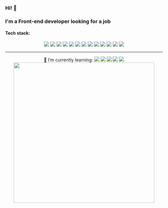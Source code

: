 ### Hi!  👋

### I'm a Front-end developer looking for a job

#### Tech stack:
<div>
  <div align="center" width='450px'>
    <img src="https://img.shields.io/badge/JavaScript-323330?style=for-the-badge&logo=javascript&logoColor=F7DF1E" />
    <img src="https://img.shields.io/badge/Node%20js-339933?style=for-the-badge&logo=nodedotjs&logoColor=white" />
    <img src="https://img.shields.io/badge/Express%20js-000000?style=for-the-badge&logo=express&logoColor=white" />
    <img src="https://img.shields.io/badge/Python-FFD43B?style=for-the-badge&logo=python&logoColor=blue"></img>
    <img src="https://img.shields.io/badge/Django-092E20?style=for-the-badge&logo=django&logoColor=green"></img>
    <img src="https://img.shields.io/badge/Postman-FF6C37?style=for-the-badge&logo=Postman&logoColor=white" />
    <img src="https://img.shields.io/badge/MongoDB-4EA94B?style=for-the-badge&logo=mongodb&logoColor=white"></img>
    <img src="https://img.shields.io/badge/JWT-000000?style=for-the-badge&logo=JSON%20web%20tokens&logoColor=white)"></img>
    <img src="https://img.shields.io/badge/axios-671ddf?&style=for-the-badge&logo=axios&logoColor=white"></img>
    <img src="https://img.shields.io/badge/HTML5-E34F26?style=for-the-badge&logo=html5&logoColor=white"></img>
    <img src="https://img.shields.io/badge/Pug-E3C29B?style=for-the-badge&logo=pug&logoColor=black"></img>
    <img src="https://img.shields.io/badge/CSS3-1572B6?style=for-the-badge&logo=css3&logoColor=white"></img>
    <img src="https://img.shields.io/badge/GitHub-100000?style=for-the-badge&logo=github&logoColor=white"></img>
  </div>

---

  <div align='center'>
    <div>🚀 I’m currently learning: <img src="https://img.shields.io/badge/React-20232A?style=for-the-badge&logo=react&logoColor=61DAFB" />
          <img src="https://img.shields.io/badge/redux-%23593d88.svg?style=for-the-badge&logo=redux&logoColor=white" /> 
          <img src="https://img.shields.io/badge/Context--Api-000000?style=for-the-badge&logo=react" />
          <img src="https://img.shields.io/badge/-React%20Query-FF4154?style=for-the-badge&logo=react%20query&logoColor=white" />
          <img src="https://img.shields.io/badge/tailwindcss-%2338B2AC.svg?style=for-the-badge&logo=tailwind-css&logoColor=white" />
    </div>
    <img src="https://github-readme-stats.vercel.app/api/top-langs/?username=Javier-Nieves&layout=donut" width='450px' />
  </div>

</div>


